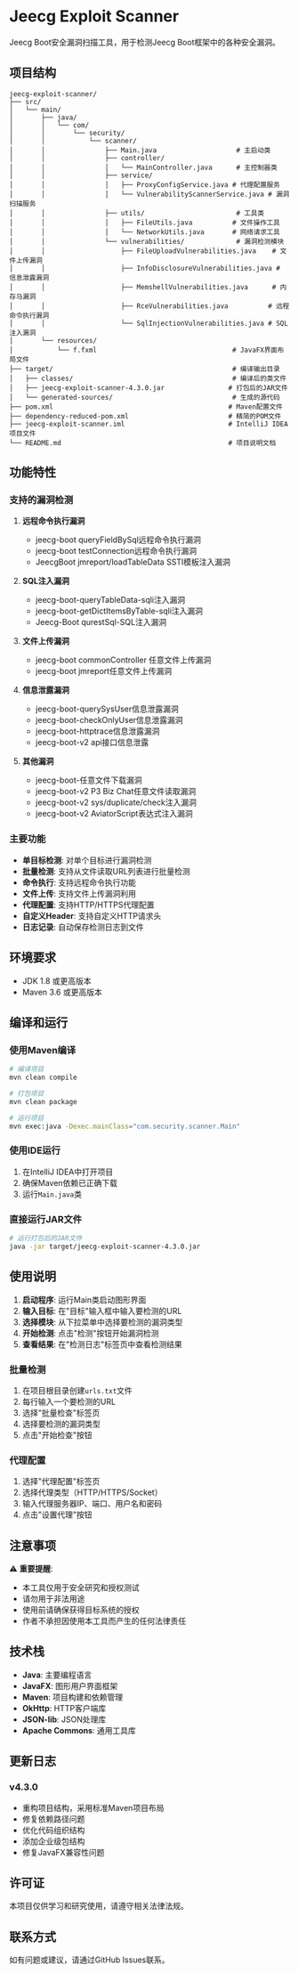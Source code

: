 # Jeecg Exploit Scanner

Jeecg Boot安全漏洞扫描工具，用于检测Jeecg Boot框架中的各种安全漏洞。

## 项目结构

```
jeecg-exploit-scanner/
├── src/
│   └── main/
│       ├── java/
│       │   └── com/
│       │       └── security/
│       │           └── scanner/
│       │               ├── Main.java                    # 主启动类
│       │               ├── controller/
│       │               │   └── MainController.java      # 主控制器类
│       │               ├── service/
│       │               │   ├── ProxyConfigService.java # 代理配置服务
│       │               │   └── VulnerabilityScannerService.java # 漏洞扫描服务
│       │               ├── utils/                       # 工具类
│       │               │   ├── FileUtils.java          # 文件操作工具
│       │               │   └── NetworkUtils.java       # 网络请求工具
│       │               └── vulnerabilities/             # 漏洞检测模块
│       │                   ├── FileUploadVulnerabilities.java    # 文件上传漏洞
│       │                   ├── InfoDisclosureVulnerabilities.java # 信息泄露漏洞
│       │                   ├── MemshellVulnerabilities.java      # 内存马漏洞
│       │                   ├── RceVulnerabilities.java          # 远程命令执行漏洞
│       │                   └── SqlInjectionVulnerabilities.java # SQL注入漏洞
│       └── resources/
│           └── f.fxml                                  # JavaFX界面布局文件
├── target/                                             # 编译输出目录
│   ├── classes/                                        # 编译后的类文件
│   ├── jeecg-exploit-scanner-4.3.0.jar                # 打包后的JAR文件
│   └── generated-sources/                              # 生成的源代码
├── pom.xml                                            # Maven配置文件
├── dependency-reduced-pom.xml                         # 精简的POM文件
├── jeecg-exploit-scanner.iml                          # IntelliJ IDEA项目文件
└── README.md                                          # 项目说明文档
```

## 功能特性

### 支持的漏洞检测

1. **远程命令执行漏洞**
   - jeecg-boot queryFieldBySql远程命令执行漏洞
   - jeecg-boot testConnection远程命令执行漏洞
   - JeecgBoot jmreport/loadTableData SSTI模板注入漏洞

2. **SQL注入漏洞**
   - jeecg-boot-queryTableData-sqli注入漏洞
   - jeecg-boot-getDictItemsByTable-sqli注入漏洞
   - Jeecg-Boot qurestSql-SQL注入漏洞

3. **文件上传漏洞**
   - jeecg-boot commonController 任意文件上传漏洞
   - jeecg-boot jmreport任意文件上传漏洞

4. **信息泄露漏洞**
   - jeecg-boot-querySysUser信息泄露漏洞
   - jeecg-boot-checkOnlyUser信息泄露漏洞
   - jeecg-boot-httptrace信息泄露漏洞
   - jeecg-boot-v2 api接口信息泄露

5. **其他漏洞**
   - jeecg-boot-任意文件下载漏洞
   - jeecg-boot-v2 P3 Biz Chat任意文件读取漏洞
   - jeecg-boot-v2 sys/duplicate/check注入漏洞
   - jeecg-boot-v2 AviatorScript表达式注入漏洞

### 主要功能

- **单目标检测**: 对单个目标进行漏洞检测
- **批量检测**: 支持从文件读取URL列表进行批量检测
- **命令执行**: 支持远程命令执行功能
- **文件上传**: 支持文件上传漏洞利用
- **代理配置**: 支持HTTP/HTTPS代理配置
- **自定义Header**: 支持自定义HTTP请求头
- **日志记录**: 自动保存检测日志到文件

## 环境要求

- JDK 1.8 或更高版本
- Maven 3.6 或更高版本

## 编译和运行

### 使用Maven编译

```bash
# 编译项目
mvn clean compile

# 打包项目
mvn clean package

# 运行项目
mvn exec:java -Dexec.mainClass="com.security.scanner.Main"
```

### 使用IDE运行

1. 在IntelliJ IDEA中打开项目
2. 确保Maven依赖已正确下载
3. 运行`Main.java`类

### 直接运行JAR文件

```bash
# 运行打包后的JAR文件
java -jar target/jeecg-exploit-scanner-4.3.0.jar
```

## 使用说明

1. **启动程序**: 运行Main类启动图形界面
2. **输入目标**: 在"目标"输入框中输入要检测的URL
3. **选择模块**: 从下拉菜单中选择要检测的漏洞类型
4. **开始检测**: 点击"检测"按钮开始漏洞检测
5. **查看结果**: 在"检测日志"标签页中查看检测结果

### 批量检测

1. 在项目根目录创建`urls.txt`文件
2. 每行输入一个要检测的URL
3. 选择"批量检查"标签页
4. 选择要检测的漏洞类型
5. 点击"开始检查"按钮

### 代理配置

1. 选择"代理配置"标签页
2. 选择代理类型（HTTP/HTTPS/Socket）
3. 输入代理服务器IP、端口、用户名和密码
4. 点击"设置代理"按钮

## 注意事项

⚠️ **重要提醒**:
- 本工具仅用于安全研究和授权测试
- 请勿用于非法用途
- 使用前请确保获得目标系统的授权
- 作者不承担因使用本工具而产生的任何法律责任

## 技术栈

- **Java**: 主要编程语言
- **JavaFX**: 图形用户界面框架
- **Maven**: 项目构建和依赖管理
- **OkHttp**: HTTP客户端库
- **JSON-lib**: JSON处理库
- **Apache Commons**: 通用工具库

## 更新日志

### v4.3.0
- 重构项目结构，采用标准Maven项目布局
- 修复依赖路径问题
- 优化代码组织结构
- 添加企业级包结构
- 修复JavaFX兼容性问题

## 许可证

本项目仅供学习和研究使用，请遵守相关法律法规。

## 联系方式

如有问题或建议，请通过GitHub Issues联系。









